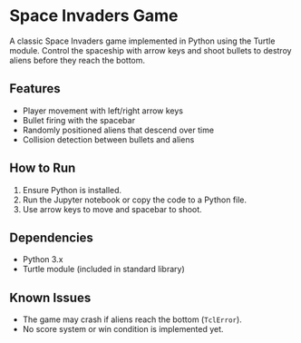 # Space Invaders Game  

A classic Space Invaders game implemented in Python using the Turtle module. Control the spaceship with arrow keys and shoot bullets to destroy aliens before they reach the bottom.  

## Features  
- Player movement with left/right arrow keys  
- Bullet firing with the spacebar  
- Randomly positioned aliens that descend over time  
- Collision detection between bullets and aliens  

## How to Run  
1. Ensure Python is installed.  
2. Run the Jupyter notebook or copy the code to a Python file.  
3. Use arrow keys to move and spacebar to shoot.  

## Dependencies  
- Python 3.x  
- Turtle module (included in standard library)  

## Known Issues  
- The game may crash if aliens reach the bottom (`TclError`).  
- No score system or win condition is implemented yet.  
